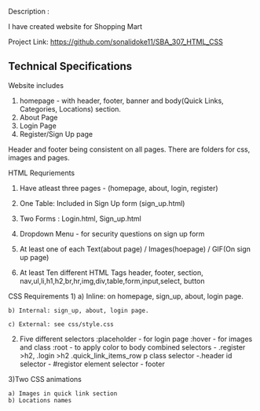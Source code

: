 Description : 

I have created website for Shopping Mart

Project Link: https://github.com/sonalidoke11/SBA_307_HTML_CSS

Technical Specifications
------------------------
Website includes 
1) homepage  - with header, footer, banner and body(Quick Links, Categories, Locations) section.
2) About Page
3) Login Page
4) Register/Sign Up page

Header and footer being consistent on all pages.
There are folders for css, images and pages.

HTML Requriements
1) Have atleast  three pages - (homepage, about, login, register)

2) One Table: Included in Sign Up form (sign_up.html) 

3) Two Forms : Login.html, Sign_up.html

4) Dropdown Menu - for security questions on sign up form

5) At least one of each
Text(about page) / Images(hoepage) / GIF(On sign up page)

6) At least Ten different HTML Tags
header, footer, section, nav,ul,li,h1,h2,br,hr,img,div,table,form,input,select, button

CSS Requirements
1) 
	a) Inline: on homepage, sign_up, about, login page.

	b) Internal: sign_up, about, login page.

	c) External: see css/style.css

2) Five different selectors
	:placeholder 		- for login page
	:hover 			- for images and class
	:root 			- to apply color to body
	combined selectors 	- .register >h2, .login >h2
				.quick_link_items_row p
	class selector 		-.header
	id selector		- #registor
	element selector	- footer

3)Two CSS animations

	a) Images in quick link section
	b) Locations names
